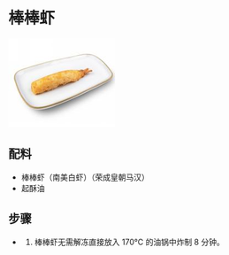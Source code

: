 # 棒棒虾

![棒棒虾](/images/棒棒虾.png)

## 配料

- 棒棒虾（南美白虾）（荣成皇朝马汉）
- 起酥油

## 步骤

- 1. 棒棒虾无需解冻直接放入 170℃ 的油锅中炸制 8 分钟。

